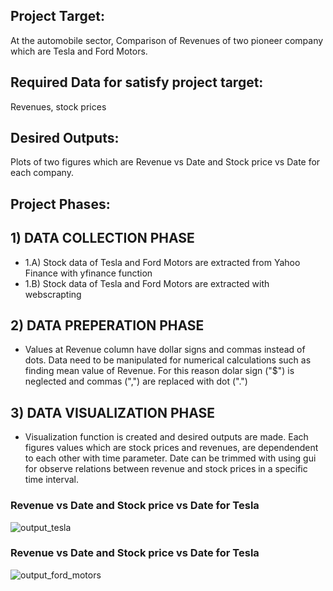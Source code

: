 ## Project Target:
At the automobile sector, Comparison of Revenues of two pioneer company which are Tesla and Ford Motors. 
## Required Data for satisfy project target: 
Revenues, stock prices
## Desired Outputs: 
Plots of two figures which are Revenue vs Date and Stock price vs Date for each company.

## Project Phases:
  ##  1) DATA COLLECTION PHASE
  - 1.A) Stock data of Tesla and Ford Motors are extracted from Yahoo Finance with yfinance function 
  - 1.B) Stock data of Tesla and Ford Motors are extracted with webscrapting
  ##  2) DATA PREPERATION PHASE
  - Values at Revenue column have dollar signs and commas instead of dots. Data need to be manipulated for numerical calculations such as finding mean value of Revenue. For this reason dolar sign ("$") is neglected and commas (",") are replaced with dot (".")
  ##  3) DATA VISUALIZATION PHASE
  - Visualization function is created and desired outputs are made. Each figures values which are stock prices and revenues, are dependendent to each other with time parameter. Date can be trimmed with using gui for observe relations between revenue and stock prices in a specific time interval. 
  
   ###  Revenue vs Date and Stock price vs Date for Tesla
  ![output_tesla](https://user-images.githubusercontent.com/114949587/225123090-ebcb98ec-a6f5-4274-9d74-fa14bc237c2c.png)

   ###  Revenue vs Date and Stock price vs Date for Tesla
  ![output_ford_motors](https://user-images.githubusercontent.com/114949587/225124266-5066e616-1e54-41e1-af00-13d0ac6791ae.png)
  


